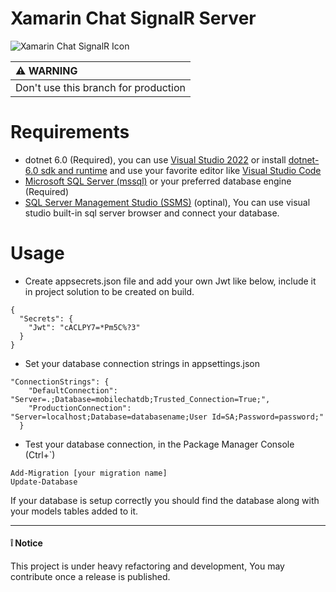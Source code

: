 # Xamarin Chat SignalR Server

![Xamarin Chat SignalR Icon](docs/icon.png)

|:warning: WARNING|
|:---------------------------|
|Don't use this branch for production|

# Requirements
- dotnet 6.0 (Required), you can use [Visual Studio 2022](https://visualstudio.microsoft.com/vs/preview/) or install [dotnet-6.0 sdk and runtime](https://dotnet.microsoft.com/en-us/download/dotnet/6.0) and use your favorite editor like [Visual Studio Code](https://code.visualstudio.com/)
- [Microsoft SQL Server (mssql)](https://www.microsoft.com/en-us/sql-server/sql-server-downloads) or your preferred database engine (Required)
- [SQL Server Management Studio (SSMS)](https://docs.microsoft.com/en-us/sql/ssms/download-sql-server-management-studio-ssms) (optinal), You can use visual studio built-in sql server browser and connect your database.

# Usage
- Create appsecrets.json file and add your own Jwt like below, include it in project solution to be created on build.
```
{
  "Secrets": {
    "Jwt": "cACLPY7=*Pm5C%?3"
  }
}
```
- Set your database connection strings in appsettings.json
```
"ConnectionStrings": {
    "DefaultConnection": "Server=.;Database=mobilechatdb;Trusted_Connection=True;",
    "ProductionConnection": "Server=localhost;Database=databasename;User Id=SA;Password=password;"
  }
```
- Test your database connection, in the Package Manager Console (Ctrl+`)
```
Add-Migration [your migration name]
Update-Database
```
If your database is setup correctly you should find the database along with your models tables added to it.

---

#### :grey_exclamation: Notice
This project is under heavy refactoring and development, You may contribute once a release is published.
